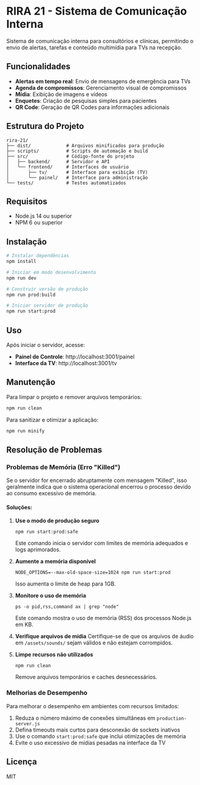 # RIRA 21 - Sistema de Comunicação Interna

Sistema de comunicação interna para consultórios e clínicas, permitindo o envio de alertas, tarefas e conteúdo multimídia para TVs na recepção.

## Funcionalidades

- **Alertas em tempo real**: Envio de mensagens de emergência para TVs
- **Agenda de compromissos**: Gerenciamento visual de compromissos
- **Mídia**: Exibição de imagens e vídeos
- **Enquetes**: Criação de pesquisas simples para pacientes
- **QR Code**: Geração de QR Codes para informações adicionais

## Estrutura do Projeto

```
rira-21/
├── dist/             # Arquivos minificados para produção
├── scripts/          # Scripts de automação e build
├── src/              # Código-fonte do projeto
│   ├── backend/      # Servidor e API
│   └── frontend/     # Interfaces de usuário
│       ├── tv/       # Interface para exibição (TV)
│       └── painel/   # Interface para administração
└── tests/            # Testes automatizados
```

## Requisitos

- Node.js 14 ou superior
- NPM 6 ou superior

## Instalação

```bash
# Instalar dependências
npm install

# Iniciar em modo desenvolvimento
npm run dev

# Construir versão de produção
npm run prod:build

# Iniciar servidor de produção
npm run start:prod
```

## Uso

Após iniciar o servidor, acesse:

- **Painel de Controle**: http://localhost:3001/painel
- **Interface da TV**: http://localhost:3001/tv

## Manutenção

Para limpar o projeto e remover arquivos temporários:

```bash
npm run clean
```

Para sanitizar e otimizar a aplicação:

```bash
npm run minify
```

## Resolução de Problemas

### Problemas de Memória (Erro "Killed")

Se o servidor for encerrado abruptamente com mensagem "Killed", isso geralmente indica que o sistema operacional encerrou o processo devido ao consumo excessivo de memória.

#### Soluções:

1. **Use o modo de produção seguro**
   ```
   npm run start:prod:safe
   ```
   Este comando inicia o servidor com limites de memória adequados e logs aprimorados.

2. **Aumente a memória disponível**
   ```
   NODE_OPTIONS=--max-old-space-size=1024 npm run start:prod
   ```
   Isso aumenta o limite de heap para 1GB.

3. **Monitore o uso de memória**
   ```
   ps -o pid,rss,command ax | grep "node"
   ```
   Este comando mostra o uso de memória (RSS) dos processos Node.js em KB.

4. **Verifique arquivos de mídia**
   Certifique-se de que os arquivos de áudio em `/assets/sounds/` sejam válidos e não estejam corrompidos.

5. **Limpe recursos não utilizados**
   ```
   npm run clean
   ```
   Remove arquivos temporários e caches desnecessários.

### Melhorias de Desempenho

Para melhorar o desempenho em ambientes com recursos limitados:

1. Reduza o número máximo de conexões simultâneas em `production-server.js`
2. Defina timeouts mais curtos para desconexão de sockets inativos
3. Use o comando `start:prod:safe` que inclui otimizações de memória
4. Evite o uso excessivo de mídias pesadas na interface da TV

## Licença

MIT 